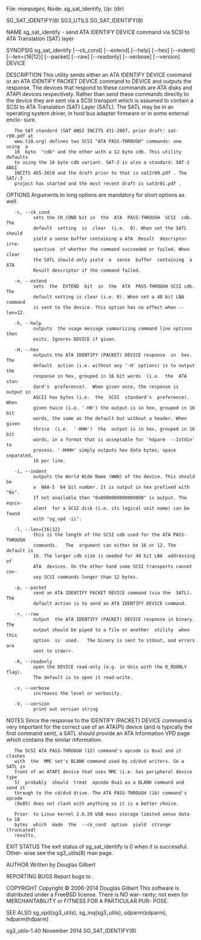 File: *manpages*,  Node: sg_sat_identify,  Up: (dir)

SG_SAT_IDENTIFY(8)                 SG3_UTILS                SG_SAT_IDENTIFY(8)



NAME
       sg_sat_identify  -  send  ATA  IDENTIFY  DEVICE command via SCSI to ATA
       Translation (SAT) layer

SYNOPSIS
       sg_sat_identify  [--ck_cond]  [--extend]  [--help]  [--hex]  [--indent]
       [--len={16|12}] [--packet] [--raw] [--readonly] [--verbose] [--version]
       DEVICE

DESCRIPTION
       This utility sends either an ATA IDENTIFY  DEVICE  command  or  an  ATA
       IDENTIFY  PACKET DEVICE command to DEVICE and outputs the response. The
       devices that respond to these commands are ATA disks and ATAPI  devices
       respectively.   Rather  than send these commands directly to the device
       they are sent via a SCSI transport which is assumed to contain  a  SCSI
       to  ATA Translation (SAT) Layer (SATL). The SATL may be in an operating
       system driver, in host bus adapter firmware or in some external  enclo-
       sure.

       The SAT standard (SAT ANSI INCITS 431-2007, prior draft: sat-r09.pdf at
       www.t10.org) defines two SCSI "ATA PASS-THROUGH" commands: one using  a
       16  byte  "cdb" and the other with a 12 byte cdb. This utility defaults
       to using the 16 byte cdb variant. SAT-2 is also a standard: SAT-2  ANSI
       INCITS 465-2010 and the draft prior to that is sat2r09.pdf . The SAT/-3
       project has started and the most recent draft is sat3r01.pdf .

OPTIONS
       Arguments to long options are mandatory for short options as well.

       -c, --ck_cond
              sets the CK_COND bit in  the  ATA  PASS-THROUGH  SCSI  cdb.  The
              default  setting  is  clear  (i.e.  0). When set the SATL should
              yield a sense buffer containing a ATA  Result  descriptor  irre-
              spective  of whether the command succeeded or failed. When clear
              the SATL should only yield  a  sense  buffer  containing  a  ATA
              Result descriptor if the command failed.

       -e, --extend
              sets  the  EXTEND  bit  in  the  ATA  PASS-THROUGH SCSI cdb. The
              default setting is clear (i.e. 0). When set a 48 bit LBA command
              is sent to the device. This option has no effect when --len=12.

       -h, --help
              outputs  the usage message summarizing command line options then
              exits. Ignores DEVICE if given.

       -H, --hex
              outputs the ATA IDENTIFY (PACKET) DEVICE response  in  hex.  The
              default  action (i.e. without any '-H' options) is to output the
              response in hex, grouped in 16 bit words  (i.e.  the  ATA  stan-
              dard's  preference).  When given once, the response is output in
              ASCII hex bytes (i.e.  the  SCSI  standard's  preference).  When
              given twice (i.e. '-HH') the output is in hex, grouped in 16 bit
              words, the same as the default but without a header. When  given
              thrice  (i.e.  '-HHH')  the  output is in hex, grouped in 16 bit
              words, in a format that is acceptable for 'hdparm  --Istdin'  to
              process. '-HHHH' simply outputs hex data bytes, space separated,
              16 per line.

       -i, --indent
              outputs the World Wide Name (WWN) of the device. This should  be
              a  NAA-5  64 bit number. It is output in hex prefixed with "0x".
              If not available then "0x0000000000000000" is output. The equiv-
              alent  for a SCSI disk (i.e. its logical unit name) can be found
              with "sg_vpd -ii".

       -l, --len={16|12}
              this is the length of the SCSI cdb used for the ATA PASS-THROUGH
              commands.   The  argument can either be 16 or 12. The default is
              16. The larger cdb size is needed for 48 bit LBA  addressing  of
              ATA  devices. On the other hand some SCSI transports cannot con-
              vey SCSI commands longer than 12 bytes.

       -p, --packet
              send an ATA IDENTIFY PACKET DEVICE command (via the  SATL).  The
              default action is to send an ATA IDENTIFY DEVICE command.

       -r, --raw
              output  the ATA IDENTIFY (PACKET) DEVICE response in binary. The
              output should be piped to a file or another  utility  when  this
              option  is  used.   The binary is sent to stdout, and errors are
              sent to stderr.

       -R, --readonly
              open the DEVICE read-only (e.g. in Unix with the O_RDONLY flag).
              The default is to open it read-write.

       -v, --verbose
              increases the level or verbosity.

       -V, --version
              print out version string

NOTES
       Since  the  response  to  the  IDENTIFY (PACKET) DEVICE command is very
       important for the correct use of an ATA(PI) device  (and  is  typically
       the  first  command sent), a SATL should provide an ATA Information VPD
       page which contains the similar information.

       The SCSI ATA PASS-THROUGH (12) command's opcode is 0xa1 and it  clashes
       with  the  MMC set's BLANK command used by cd/dvd writers. So a SATL in
       front of an ATAPI device that uses MMC (i.e. has peripheral device type
       5)  probably  should  treat  opcode 0xa1 as a BLANK command and send it
       through to the cd/dvd drive. The ATA PASS-THROUGH (16) command's opcode
       (0x85) does not clash with anything so it is a better choice.

       Prior  to Linux kernel 2.6.29 USB mass storage limited sense data to 18
       bytes  which  made  the  --ck_cond  option  yield  strange  (truncated)
       results.

EXIT STATUS
       The  exit  status of sg_sat_identify is 0 when it is successful. Other-
       wise see the sg3_utils(8) man page.

AUTHOR
       Written by Douglas Gilbert

REPORTING BUGS
       Report bugs to <dgilbert at interlog dot com>.

COPYRIGHT
       Copyright © 2006-2014 Douglas Gilbert
       This software is distributed under a FreeBSD license. There is NO  war-
       ranty;  not  even  for MERCHANTABILITY or FITNESS FOR A PARTICULAR PUR-
       POSE.

SEE ALSO
       sg_vpd(sg3_utils), sg_inq(sg3_utils), sdparm(sdparm), hdparm(hdparm)



sg3_utils-1.40                   November 2014              SG_SAT_IDENTIFY(8)
